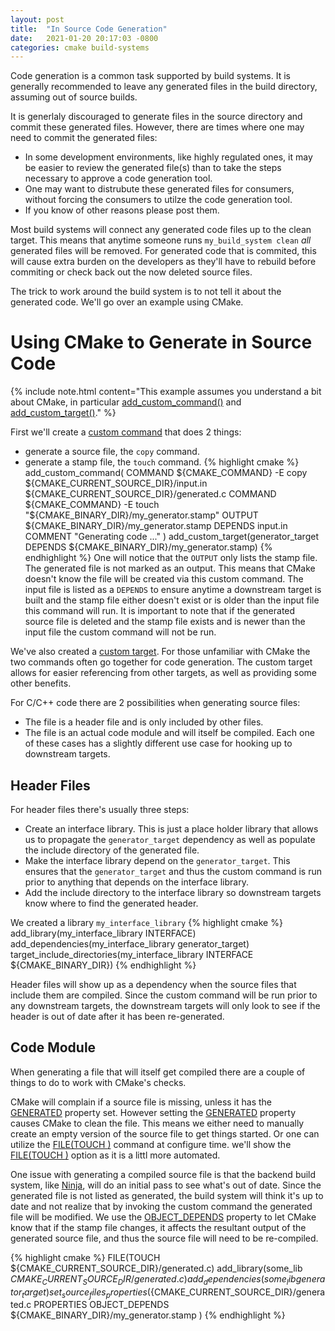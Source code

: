 ```yaml
---
layout: post
title:  "In Source Code Generation"
date:   2021-01-20 20:17:03 -0800
categories: cmake build-systems
---
```


Code generation is a common task supported by build systems. It is generally
recommended to leave any generated files in the build directory, assuming out
of source builds.

It is generlaly discouraged to generate files in the source directory and
commit these generated files. However, there are times where one may need to
commit the generated files:
- In some development environments, like highly regulated ones, it may be
  easier to review the generated file(s) than to take the steps necessary to
  approve a code generation tool.
- One may want to distrubute these generated files for consumers, without
  forcing the consumers to utilze the code generation tool.
- If you know of other reasons please post them. 

Most build systems will connect any generated code files up to the clean
target. This means that anytime someone runs ``my_build_system clean`` *all*
generated files will be removed. For generated code that is commited, this
will cause extra burden on the developers as they'll have to rebuild before
commiting or check back out the now deleted source files.

The trick to work around the build system is to not tell it about the
generated code.  We'll go over an example using CMake.

Using CMake to Generate in Source Code
======================================

{% include note.html content="This example assumes you understand a bit about 
CMake, in particular [add_custom_command()][add_custom_command] and 
[add_custom_target()][add_custom_target]." %}

First we'll create a [custom command][add_custom_command] that does 2 things:
- generate a source file, the ``copy`` command.
- generate a stamp file, the ``touch`` command.
{% highlight cmake %}
add_custom_command(
    COMMAND ${CMAKE_COMMAND} -E copy ${CMAKE_CURRENT_SOURCE_DIR}/input.in ${CMAKE_CURRENT_SOURCE_DIR}/generated.c
    COMMAND ${CMAKE_COMMAND} -E touch "${CMAKE_BINARY_DIR}/my_generator.stamp"
    OUTPUT  ${CMAKE_BINARY_DIR}/my_generator.stamp
    DEPENDS input.in
    COMMENT "Generating code ..."
)
add_custom_target(generator_target DEPENDS ${CMAKE_BINARY_DIR}/my_generator.stamp)
{% endhighlight %}
One will notice that the ``OUTPUT`` only lists the stamp file. The generated
file is not marked as an output. This means that CMake doesn't know the file
will be created via this custom command. The input file is listed as a
``DEPENDS`` to ensure anytime a downstream target is built and the stamp
file either doesn't exist or is older than the input file this command will
run. It is important to note that if the generated source file is deleted and
the stamp file exists and is newer than the input file the custom command
will not be run.

We've also created a [custom target][add_custom_target]. For those unfamiliar
with CMake the two commands often go together for code generation. The custom
target allows for easier referencing from other targets, as well as providing
some other benefits.

For C/C++ code there are 2 possibilities when generating source files:
- The file is a header file and is only included by other files.
- The file is an actual code module and will itself be compiled.
Each one of these cases has a slightly different use case for hooking up to
downstream targets.

Header Files
------------

For header files there's usually three steps:
- Create an interface library. This is just a place holder library that allows
  us to propagate the ``generator_target`` dependency as well as populate the
  include directory of the generated file.  
- Make the interface library depend on the ``generator_target``. This ensures
  that the ``generator_target`` and thus the custom command is run prior to
  anything that depends on the interface library.
- Add the include directory to the interface library so downstream targets
  know where to find the generated header.

We created a library ``my_interface_library``
{% highlight cmake %}
add_library(my_interface_library INTERFACE)
add_dependencies(my_interface_library generator_target)
target_include_directories(my_interface_library INTERFACE ${CMAKE_BINARY_DIR})
{% endhighlight %}

Header files will show up as a dependency when the source files that include
them are compiled. Since the custom command will be run prior to any
downstream targets, the downstream targets will only look to see if the
header is out of date after it has been re-generated.

Code Module
-----------

When generating a file that will itself get compiled there are a couple of
things to do to work with CMake's checks.  

CMake will complain if a source file is missing, unless it has the
[GENERATED][generated] property set. However setting the
[GENERATED][generated] property causes CMake to clean the file. This means we
either need to manually create an empty version of the source file to get
things started. Or one can utilize the [FILE(TOUCH <file>)][file_touch]
command at configure time. we'll show the [FILE(TOUCH <file>)][file_touch]
option as it is a littl more automated.

One issue with generating a compiled source file is that the backend build
system, like [Ninja][ninja], will do an initial pass to see what's out of
date. Since the generated file is not listed as generated, the build system
will think it's up to date and not realize that by invoking the custom
command the generated file will be modified. We use the
[OBJECT_DEPENDS][object_depends] property to let CMake know that if the stamp
file changes, it affects the resultant output of the generated source file,
and thus the source file will need to be re-compiled.

{% highlight cmake %}
FILE(TOUCH ${CMAKE_CURRENT_SOURCE_DIR}/generated.c)
add_library(some_lib ${CMAKE_CURRENT_SOURCE_DIR}/generated.c)
add_dependencies(some_lib generator_target)
set_source_files_properties(${CMAKE_CURRENT_SOURCE_DIR}/generated.c 
    PROPERTIES OBJECT_DEPENDS ${CMAKE_BINARY_DIR}/my_generator.stamp
)
{% endhighlight %}


[add_custom_command]: https://cmake.org/cmake/help/latest/command/add_custom_command.html
[add_custom_target]: https://cmake.org/cmake/help/latest/command/add_custom_target.html
[generated]: https://cmake.org/cmake/help/latest/prop_sf/GENERATED.html
[file_touch]: https://cmake.org/cmake/help/latest/command/file.html#touch
[ninja]: https://ninja-build.org/
[object_depends]: https://cmake.org/cmake/help/latest/prop_sf/OBJECT_DEPENDS.html